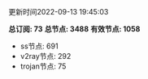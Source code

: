 更新时间2022-09-13 19:45:03

**总订阅: 73**
**总节点: 3488**
**有效节点: 1058**
- ss节点: 691
- v2ray节点: 292
- trojan节点: 75
